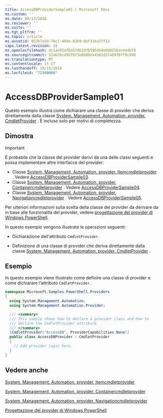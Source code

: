 ```yaml
---
title: AccessDBProviderSample01 | Microsoft Docs
ms.custom: ''
ms.date: 09/13/2016
ms.reviewer: ''
ms.suite: ''
ms.tgt_pltfrm: ''
ms.topic: article
ms.assetid: 853b7e5d-76c1-490e-8269-0ef31ba2ff13
caps.latest.revision: 10
ms.openlocfilehash: dc1ae92af8a57d6197b595db8e098256ac444b78
ms.sourcegitcommit: 52a67bcd9d7bf3e8600ea4302d1fa8970ff9c998
ms.translationtype: MT
ms.contentlocale: it-IT
ms.lasthandoff: 10/15/2019
ms.locfileid: "72360000"
---
```

# <a name="accessdbprovidersample01"></a>AccessDBProviderSample01

Questo esempio illustra come dichiarare una classe di provider che deriva direttamente dalla classe [System. Management. Automation. provider. CmdletProvider](/dotnet/api/System.Management.Automation.Provider.CmdletProvider) . È incluso solo per motivi di completezza.

## <a name="demonstrates"></a>Dimostra

> [!IMPORTANT]
> È probabile che la classe del provider derivi da una delle classi seguenti e possa implementare altre interfacce del provider:
>
> -   Classe [System. Management. Automation. provider. Itemcmdletprovider](/dotnet/api/System.Management.Automation.Provider.ItemCmdletProvider) . Vedere [AccessDBProviderSample03](./accessdbprovidersample03.md).
> -   Classe [System. Management. Automation. provider. Containercmdletprovider](/dotnet/api/System.Management.Automation.Provider.ContainerCmdletProvider) . Vedere [AccessDBProviderSample04](./accessdbprovidersample04.md).
> -   Classe [System. Management. Automation. provider. Navigationcmdletprovider](/dotnet/api/System.Management.Automation.Provider.NavigationCmdletProvider) . Vedere [AccessDBProviderSample05](./accessdbprovidersample05.md).
>
> Per ulteriori informazioni sulla scelta della classe del provider da derivare da in base alle funzionalità del provider, vedere [progettazione del provider di Windows PowerShell](./provider-types.md).

In questo esempio vengono illustrate le operazioni seguenti:

- Dichiarazione dell'attributo `CmdletProvider`.

- Definizione di una classe di provider che deriva direttamente dalla classe [System. Management. Automation. provider. CmdletProvider](/dotnet/api/System.Management.Automation.Provider.CmdletProvider) .

## <a name="example"></a>Esempio

In questo esempio viene illustrato come definire una classe di provider e come dichiarare l'attributo `CmdletProvider`.

```csharp
namespace Microsoft.Samples.PowerShell.Providers
{
  using System.Management.Automation;
  using System.Management.Automation.Provider;

  /// <summary>
  /// This sample shows how to declare a provider class and how to
  /// declare the CmdletProvider attribute.
  /// </summary>
  [CmdletProvider("AccessDB", ProviderCapabilities.None)]
  public class AccessDBProvider : CmdletProvider
  {
    // Add provider logic here.
  }
}
```

## <a name="see-also"></a>Vedere anche

[System. Management. Automation. provider. Itemcmdletprovider](/dotnet/api/System.Management.Automation.Provider.ItemCmdletProvider)

[System. Management. Automation. provider. Containercmdletprovider](/dotnet/api/System.Management.Automation.Provider.ContainerCmdletProvider)

[System. Management. Automation. provider. Navigationcmdletprovider](/dotnet/api/System.Management.Automation.Provider.NavigationCmdletProvider)

[Progettazione del provider di Windows PowerShell](./provider-types.md)